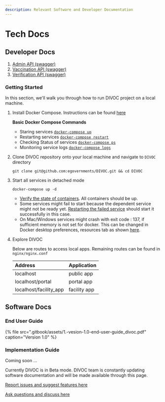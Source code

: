 ```yaml
---
description: Relevant Software and Developer Documentation
---
```


# Tech Docs

## Developer Docs

1. [Admin API \(swagger\)](https://egovernments.github.io/DIVOC/developer-docs/api/admin-api.html#/admin-portal.yaml)
2. [Vaccination API \(swagger\)](https://egovernments.github.io/DIVOC/developer-docs/api/admin-api.html#/vaccination-api.yaml)
3. [Verification API \(swagger\)](https://egovernments.github.io/DIVOC/developer-docs/api/admin-api.html#/divoc-verification.yaml)

### Getting Started

In this section, we'll walk you through how to run DIVOC project on a local machine.

1. Install Docker Compose. Instructions can be found [here](https://docs.docker.com/compose/install/)

   **Basic Docker Compose Commands**

   * Staring services [`docker-compose up`](https://docs.docker.com/compose/reference/up/)
   * Restarting services [`docker-compose restart`](https://docs.docker.com/compose/reference/restart/)
   * Checking Status of services [`docker-compose ps`](https://docs.docker.com/compose/reference/ps/)
   * Monitoring service logs [`docker-compose logs`](https://docs.docker.com/compose/reference/logs/)

2. Clone DIVOC repository onto your local machine and navigate to `DIVOC` directory

   ```text
   git clone git@github.com:egovernments/DIVOC.git && cd DIVOC
   ```

3. Start all services in detached mode

   ```text
   docker-compose up -d
   ```

   * [Verify the state of containers](https://github.com/egovernments/DIVOC/blob/main/docs/developer-docs/index.md#docker-compose-ps). All containers should be up.
   * Some services might fail to start because the dependent service might not be ready yet. [Restarting the failed service](https://github.com/egovernments/DIVOC/blob/main/docs/developer-docs/index.md#docker-compose-restart) should start it successfully in this case.
   * On Mac/Windows services might crash with exit code : 137, if sufficient memory is not set for docker. This can be changed in Docker desktop preferences, resources tab as shown [here](https://docs.docker.com/docker-for-mac/#resources).

4. Explore DIVOC

   Below are routes to access local apps. Remaining routes can be found in `nginx/nginx.conf`

   | Address | Application |
   | :--- | :--- |
   | localhost | public app |
   | localhost/portal | portal app |
   | localhost/facility\_app | facility app |

#### 

## Software Docs

### End User Guide <a id="demo-videos"></a>

{% file src=".gitbook/assets/1.-vesion-1.0-end-user-guide\_divoc.pdf" caption="Version 1.0" %}

### Implementation Guide <a id="demo-videos"></a>

Coming soon …

Currently DIVOC is in Beta mode. DIVOC team is constantly updating software documentation and will be made available through this page.

[Report issues and suggest features here](https://github.com/egovernments/DIVOC/issues)

[Ask questions and discuss here](https://github.com/egovernments/DIVOC/discussions)





